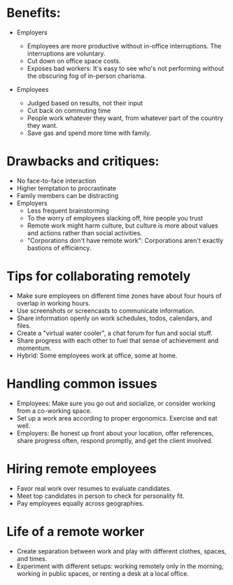 # Benefits:

- Employers
    + Employees are more productive without in-office interruptions. The interruptions are voluntary.
    + Cut down on office space costs.
    + Exposes bad workers: It's easy to see who's not performing without the obscuring fog of in-person charisma.

- Employees
    + Judged based on results, not their input
    + Cut back on commuting time
    + People work whatever they want, from whatever part of the country they want.
    + Save gas and spend more time with family.

# Drawbacks and critiques:

- No face-to-face interaction
- Higher temptation to procrastinate
- Family members can be distracting
- Employers
    + Less frequent brainstorming
    + To the worry of employees slacking off, hire people you trust
    + Remote work might harm culture, but culture is more about values and actions rather than social activities.
    + "Corporations don't have remote work": Corporations aren't exactly bastions of efficiency.

# Tips for collaborating remotely

- Make sure employees on different time zones have about four hours of overlap in working hours.
- Use screenshots or screencasts to communicate information.
- Share information openly on work schedules, todos, calendars, and files.
- Create a "virtual water cooler", a chat forum for fun and social stuff.
- Share progress with each other to fuel that sense of achievement and momentum.
- Hybrid: Some employees work at office, some at home.

# Handling common issues

- Employees: Make sure you go out and socialize, or consider working from a co-working space.
- Set up a work area according to proper ergonomics. Exercise and eat well.
- Employers: Be honest up front about your location, offer references, share progress often, respond promptly, and get the client involved.

# Hiring remote employees

- Favor real work over resumes to evaluate candidates.
- Meet top candidates in person to check for personality fit.
- Pay employees equally across geographies.

# Life of a remote worker

- Create separation between work and play with different clothes, spaces, and times.
- Experiment with different setups: working remotely only in the morning, working in public spaces, or renting a desk at a local office.
